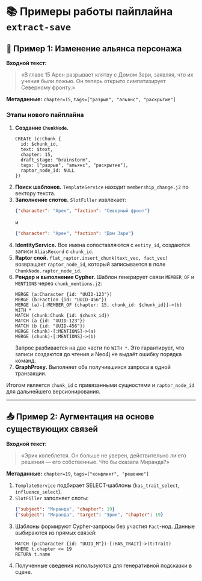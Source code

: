 # 📚 Примеры работы пайплайна `extract-save`

## 🧩 Пример 1: Изменение альянса персонажа

**Входной текст:**

> «В главе 15 Арен разрывает клятву с Домом Зари, заявляя, что их учения были ложью. Он теперь открыто симпатизирует Северному фронту.»

**Метаданные:** `chapter=15`, `tags=["разрыв", "альянс", "раскрытие"]`

### Этапы нового пайплайна

1. **Создание `ChunkNode`.**
   ```cypher
   CREATE (c:Chunk {
     id: $chunk_id,
     text: $text,
     chapter: 15,
     draft_stage: "brainstorm",
     tags: ["разрыв", "альянс", "раскрытие"],
     raptor_node_id: NULL
   })
   ```
2. **Поиск шаблонов.** `TemplateService` находит `membership_change.j2` по вектору текста.
3. **Заполнение слотов.** `SlotFiller` извлекает:
   ```json
   {"character": "Арен", "faction": "Северный фронт"}
   ```
   и
   ```json
   {"character": "Арен", "faction": "Дом Зари"}
   ```
4. **IdentityService.** Все имена сопоставляются с `entity_id`, создаются записи `AliasRecord` с `chunk_id`.
5. **Raptor слой.** `flat_raptor.insert_chunk(text_vec, fact_vec)` возвращает `raptor_node_id`, который записывается в поле `ChunkNode.raptor_node_id`.
6. **Рендер и выполнение Cypher.** Шаблон генерирует связи `MEMBER_OF` и `MENTIONS` через `chunk_mentions.j2`:
   ```cypher
   MERGE (a:Character {id: "UUID-123"})
   MERGE (b:Faction {id: "UUID-456"})
   MERGE (a)-[:MEMBER_OF {chapter: 15, chunk_id: $chunk_id}]->(b)
   WITH *
   MATCH (chunk:Chunk {id: $chunk_id})
   MATCH (a {id: "UUID-123"})
   MATCH (b {id: "UUID-456"})
   MERGE (chunk)-[:MENTIONS]->(a)
   MERGE (chunk)-[:MENTIONS]->(b)
   ```
   Запрос разбивается на две части по ``WITH *``. Это гарантирует, что записи
   создаются до чтения и Neo4j не выдаёт ошибку порядка команд.
7. **GraphProxy.** Выполняет оба получившихся запроса в одной транзакции.

Итогом является `chunk_id` с привязанными сущностями и `raptor_node_id` для дальнейшего версионирования.

---

## 📤 Пример 2: Аугментация на основе существующих связей

**Входной текст:**

> «Эрик колеблется. Он больше не уверен, действительно ли его решения — его собственные. Что бы сказала Миранда?»

**Метаданные:** `chapter=19`, `tags=["конфликт", "решение"]`

1. `TemplateService` подбирает SELECT-шаблоны (`has_trait_select`, `influence_select`).
2. `SlotFiller` заполняет слоты:
   ```json
   {"subject": "Миранда", "chapter": 19}
   {"subject": "Миранда", "target": "Эрик", "chapter": 19}
   ```
3. Шаблоны формируют Cypher-запросы без участия `Fact`-нод. Данные выбираются из прямых связей:
   ```cypher
   MATCH (p:Character {id: "UUID_M"})-[:HAS_TRAIT]->(t:Trait)
   WHERE t.chapter <= 19
   RETURN t.name
   ```
4. Полученные сведения используются для генеративной подсказки в сцене.
